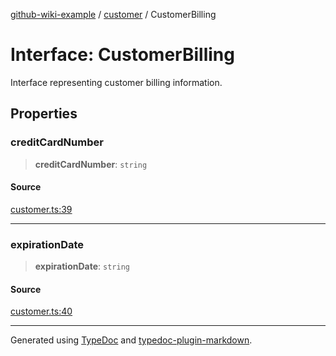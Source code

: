 [github-wiki-example](../wiki/Home) / [customer](../wiki/customer) / CustomerBilling

# Interface: CustomerBilling

Interface representing customer billing information.

## Properties

### creditCardNumber

> **creditCardNumber**: `string`

#### Source

[customer.ts:39](https://github.com/tgreyuk/typedoc-plugin-markdown-examples/blob/6bbf2a3/examples/04-typedoc-github-wiki-theme/src/customer.ts#L39)

***

### expirationDate

> **expirationDate**: `string`

#### Source

[customer.ts:40](https://github.com/tgreyuk/typedoc-plugin-markdown-examples/blob/6bbf2a3/examples/04-typedoc-github-wiki-theme/src/customer.ts#L40)

***

Generated using [TypeDoc](https://typedoc.org) and [typedoc-plugin-markdown](https://typedoc-plugin-markdown.org).
